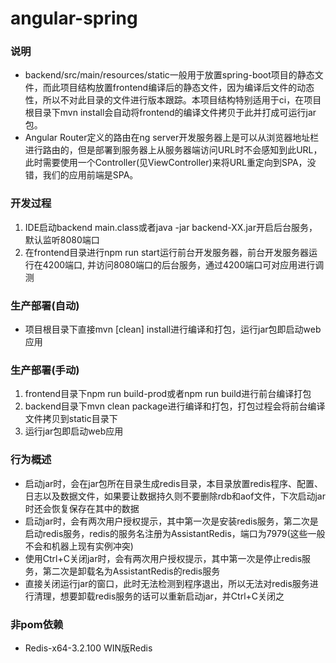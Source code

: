 # angular-spring

### 说明
* backend/src/main/resources/static一般用于放置spring-boot项目的静态文件，而此项目结构放置frontend编译后的静态文件，因为编译后文件的动态性，所以不对此目录的文件进行版本跟踪。本项目结构特别适用于ci，在项目根目录下mvn install会自动将frontend的编译文件拷贝于此并打成可运行jar包。
* Angular Router定义的路由在ng server开发服务器上是可以从浏览器地址栏进行路由的，但是部署到服务器上从服务器端访问URL时不会感知到此URL，此时需要使用一个Controller(见ViewController)来将URL重定向到SPA，没错，我们的应用前端是SPA。

### 开发过程
1. IDE启动backend main.class或者java -jar backend-XX.jar开启后台服务，默认监听8080端口
2. 在frontend目录进行npm run start运行前台开发服务器，前台开发服务器运行在4200端口, 并访问8080端口的后台服务，通过4200端口可对应用进行调测

### 生产部署(自动)
* 项目根目录下直接mvn [clean] install进行编译和打包，运行jar包即启动web应用

### 生产部署(手动)
1. frontend目录下npm run build-prod或者npm run build进行前台编译打包
2. backend目录下mvn clean package进行编译和打包，打包过程会将前台编译文件拷贝到static目录下
3. 运行jar包即启动web应用

### 行为概述
* 启动jar时，会在jar包所在目录生成redis目录，本目录放置redis程序、配置、日志以及数据文件，如果要让数据持久则不要删除rdb和aof文件，下次启动jar时还会恢复保存在其中的数据
* 启动jar时，会有两次用户授权提示，其中第一次是安装redis服务，第二次是启动redis服务，redis的服务名注册为AssistantRedis，端口为7979(这些一般不会和机器上现有实例冲突)
* 使用Ctrl+C关闭jar时，会有两次用户授权提示，其中第一次是停止redis服务，第二次是卸载名为AssistantRedis的redis服务
* 直接关闭运行jar的窗口，此时无法检测到程序退出，所以无法对redis服务进行清理，想要卸载redis服务的话可以重新启动jar，并Ctrl+C关闭之

### 非pom依赖
* Redis-x64-3.2.100 WIN版Redis